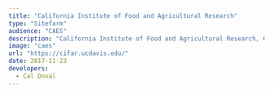 ```yaml
---
title: "California Institute of Food and Agricultural Research"
type: "Sitefarm"
audience: "CAES"
description: "California Institute of Food and Agricultural Research, CIFAR (“see-far”) is a California-centered, global network and innovation hub focused on emerging agri-food innovations, systems, technologies and solutions. CIFAR is headquartered at the University of California, Davis, and has direct access to some of the leading food, agricultural, and environmental science research programs not only in California, but also throughout the United States and the world."
image: "caes"
url: "https://cifar.ucdavis.edu/"
date: 2017-11-23
developers:
  - Cal Doval
---
```

